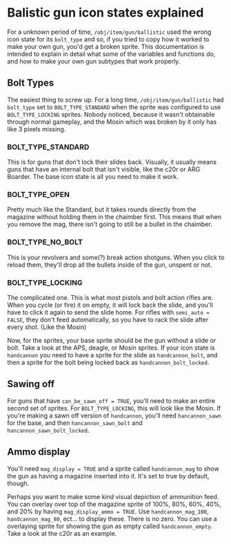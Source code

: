 # Balistic gun icon states explained

For a unknown period of time, `/obj/item/gun/ballistic` used the wrong icon state for its `bolt_type` and so, if you tried to copy how it worked to make your own gun, you'd get a broken sprite. This documentation is intended to explain in detail what some of the variables and functions do, and how to make your own gun subtypes that work properly.

## Bolt Types

The easiest thing to screw up. For a long time, `/obj/item/gun/ballistic` had `bolt_type` set to `BOLT_TYPE_STANDARD` when the sprite was configured to use `BOLT_TYPE_LOCKING` sprites. Nobody noticed, because it wasn't obtainable through normal gameplay, and the Mosin which was broken by it only has like 3 pixels missing.

### BOLT_TYPE_STANDARD

This is for guns that don't lock their slides back. Visually, it usually means guns that have an internal bolt that isn't visible, like the c20r or ARG Boarder. The base icon state is all you need to make it work.

### BOLT_TYPE_OPEN

Pretty much like the Standard, but it takes rounds directly from the magazine without holding them in the chaimber first. This means that when you remove the mag, there isn't going to still be a bullet in the chaimber.

### BOLT_TYPE_NO_BOLT

This is your revolvers and some(?) break action shotguns. When you click to reload them, they'll drop all the bullets inside of the gun, unspent or not.

### BOLT_TYPE_LOCKING

The complicated one. This is what most pistols and bolt action rifles are. When you cycle (or fire) it on empty, it will lock back the slide, and you'll have to click it again to send the slide home. For rifles with `semi_auto = FALSE`, they don't feed automatically, so you have to rack the slide after every shot. (Like the Mosin)

Now, for the sprites, your base sprite should be the gun without a slide or bolt. Take a look at the APS, deagle, or Mosin sprites. If your icon state is `handcannon` you need to have a sprite for the slide as `handcannon_bolt`, and then a sprite for the bolt being locked back as `handcannon_bolt_locked`.

## Sawing off

For guns that have `can_be_sawn_off = TRUE`, you'll need to make an entire second set of sprites. For `BOLT_TYPE_LOCKING`, this will look like the Mosin. If you're making a sawn off version of `handcannon`, you'll need `hancannon_sawn` for the base, and then `hancannon_sawn_bolt` and `hancannon_sawn_bolt_locked`.

## Ammo display

You'll need `mag_display = TRUE` and a sprite called `handcannon_mag` to show the gun as having a magazine inserted into it. It's set to true by default, though.

Perhaps you want to make some kind visual depiction of ammunition feed. You can overlay over top of the magazine sprite of 100%, 80%, 60%, 40%, and 20% by having `mag_display_ammo = TRUE`. Use `handcannon_mag_100`, `handcannon_mag_80`, ect... to display these. There is no zero. You can use a overlaying sprite for showing the gun as empty called `handcannon_empty`. Take a look at the c20r as an example.
